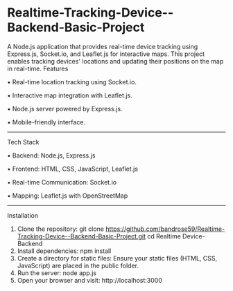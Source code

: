 # Realtime-Tracking-Device--Backend-Basic-Project
A Node.js application that provides real-time device tracking using Express.js, Socket.io, and Leaflet.js for interactive maps. This project enables tracking devices' locations and updating their positions on the map in real-time.
Features

•	Real-time location tracking using Socket.io.

•	Interactive map integration with Leaflet.js.

•	Node.js server powered by Express.js.

•	Mobile-friendly interface.
________________________________________
Tech Stack

•	Backend: Node.js, Express.js

•	Frontend: HTML, CSS, JavaScript, Leaflet.js

•	Real-time Communication: Socket.io

•	Mapping: Leaflet.js with OpenStreetMap
________________________________________
Installation
1.	Clone the repository:
    git clone https://github.com/bandrose59/Realtime-Tracking-Device--Backend-Basic-Project.git
    cd Realtime Device-Backend
3.	Install dependencies:
    npm install
4.	Create a directory for static files: Ensure your static files (HTML, CSS, JavaScript) are placed in the public folder.
5.	Run the server:
    node app.js
6.	Open your browser and visit:
    http://localhost:3000
